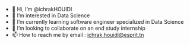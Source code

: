- 👋 Hi, I’m @ichrakHOUIDI
- 👀 I’m interested in Data Science
- 🌱 I’m currently learning software engineer specialized in Data Science
- 💞️ I’m looking to collaborate on an end study internship
- 📫 How to reach me by email : ichrak.houidi@esprit.tn

<!---
ichrakHOUIDI/ichrakHOUIDI is a ✨ special ✨ repository because its `README.md` (this file) appears on your GitHub profile.
You can click the Preview link to take a look at your changes.
--->
